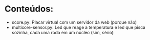 # Conteúdos:
- score.py: Placar virtual com um servidor da web (porque não)
- multicore-sensor.py: Led que reage a temperatura e led que pisca sozinha, cada uma roda em um núcleo (sim, sério)
